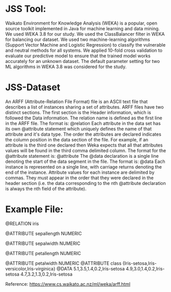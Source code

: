 # JSS Tool:
Waikato Environment for Knowledge Analysis (WEKA) is a popular, open source toolkit implemented in Java for machine learning and data mining. We used WEKA 3.8 for our study. We used the ClassBalancer filter in WEKA for balancing our dataset. We used two machine-learning algorithms (Support Vector Machine and Logistic Regression) to classify the vulnerable and neutral methods for all systems. We applied 10-fold cross validation to evaluate our predictive model to ensure that the trained model works accurately for an unknown dataset. The default parameter setting for two ML algorithms in WEKA 3.8 was considered for the study.

# JSS-Dataset
An ARFF (Attribute-Relation File Format) file is an ASCII text file that describes a list of instances sharing a set of attributes. 
ARFF files have two distinct sections. The first section is the Header information, which is followed the Data information.
The relation name is defined as the first line in the ARFF file. The format is: @relation <relation-name>
Each attribute in the data set has its own @attribute statement which uniquely defines the name of that attribute and it's data type. The order the attributes are declared indicates the column position in the data section of the file. For example, if an attribute is the third one declared then Weka expects that all that attributes values will be found in the third comma delimited column. The format for the @attribute statement is: @attribute <attribute-name> <datatype>
The @data declaration is a single line denoting the start of the data segment in the file. The format is: @data
Each instance is represented on a single line, with carriage returns denoting the end of the instance. Attribute values for each instance are delimited by commas. They must appear in the order that they were declared in the header section (i.e. the data corresponding to the nth @attribute declaration is always the nth field of the attribute).
  
# Example File:
@RELATION iris

@ATTRIBUTE sepallength  NUMERIC

@ATTRIBUTE sepalwidth   NUMERIC

@ATTRIBUTE petallength  NUMERIC

@ATTRIBUTE petalwidth   NUMERIC
@ATTRIBUTE class        {Iris-setosa,Iris-versicolor,Iris-virginica}
@DATA
5.1,3.5,1.4,0.2,Iris-setosa
4.9,3.0,1.4,0.2,Iris-setosa
4.7,3.2,1.3,0.2,Iris-setosa

Reference: https://www.cs.waikato.ac.nz/ml/weka/arff.html


